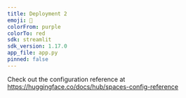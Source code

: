 ```yaml
---
title: Deployment 2
emoji: 🐢
colorFrom: purple
colorTo: red
sdk: streamlit
sdk_version: 1.17.0
app_file: app.py
pinned: false
---
```


Check out the configuration reference at https://huggingface.co/docs/hub/spaces-config-reference
